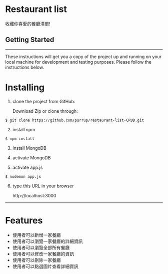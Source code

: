 # Restaurant list

收藏你喜愛的餐廳清單!

## Getting Started

---

These instructions will get you a copy of the project up and running on your local machine for development and testing purposes. Please follow the instructions below.

# Installing

1. clone the project from GitHub:

   Download Zip or clone through:

```
$ git clone https://github.com/purrup/restaurant-list-CRUD.git
```

2. install npm

```
$ npm install
```

3. install MongoDB

4. activate MongoDB

5. activate app.js

```
$ nodemon app.js
```

6. type this URL in your browser

   http://localhost:3000

---

# Features

- 使用者可以新增一家餐廳
- 使用者可以瀏覽一家餐廳的詳細資訊
- 使用者可以瀏覽全部所有餐廳
- 使用者可以修改一家餐廳的資訊
- 使用者可以刪除一家餐廳
- 使用者可以點選圖片查看詳細資訊
